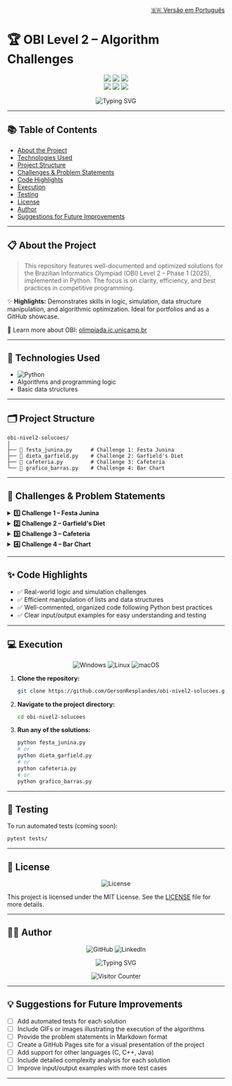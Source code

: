 <p align="right">
  <a href="README.md">🇧🇷 Versão em Português</a>
</p>

# 🏆 OBI Level 2 – Algorithm Challenges

<p align="center">
  <img src="https://img.shields.io/badge/Python-3.x-3776AB?style=for-the-badge&logo=python&logoColor=white"/>
  <img src="https://img.shields.io/badge/OBI-Nível%202-2EA44F?style=for-the-badge&logo=codeforces&logoColor=white"/>
  <img src="https://img.shields.io/badge/Status-Complete-00C853?style=for-the-badge&logo=check-circle&logoColor=white"/>
  <br>
  <img src="https://img.shields.io/badge/Algorithms-FF6B6B?style=for-the-badge&logo=code&logoColor=white"/>
  <img src="https://img.shields.io/badge/Logic-4A90E2?style=for-the-badge&logo=braintree&logoColor=white"/>
  <img src="https://img.shields.io/badge/Competition-FFD700?style=for-the-badge&logo=trophy&logoColor=white"/>
</p>

<div align="center">
  <img src="https://readme-typing-svg.herokuapp.com?font=Fira+Code&weight=500&size=40&pause=1000&color=2EA44F&center=true&vCenter=true&random=false&width=1000&height=100&lines=Brazilian+Informatics+Olympiad;Level+2+Solutions" alt="Typing SVG" />
</div>

---

## 📚 Table of Contents

- [About the Project](#about-the-project)
- [Technologies Used](#technologies-used)
- [Project Structure](#project-structure)
- [Challenges & Problem Statements](#challenges--problem-statements)
- [Code Highlights](#code-highlights)
- [Execution](#execution)
- [Testing](#testing)
- [License](#license)
- [Author](#author)
- [Suggestions for Future Improvements](#suggestions-for-future-improvements)

---

## 📋 About the Project

> This repository features well-documented and optimized solutions for the Brazilian Informatics Olympiad (OBI) Level 2 – Phase 1 (2025), implemented in Python. The focus is on clarity, efficiency, and best practices in competitive programming.

✨ **Highlights:** Demonstrates skills in logic, simulation, data structure manipulation, and algorithmic optimization. Ideal for portfolios and as a GitHub showcase.

🔗 Learn more about OBI: [olimpiada.ic.unicamp.br](https://olimpiada.ic.unicamp.br)

---

## 🚀 Technologies Used

- ![Python](https://img.shields.io/badge/Python-3.x-3776AB?style=flat-square&logo=python&logoColor=white)
- Algorithms and programming logic
- Basic data structures

---

## 🗂️ Project Structure

```text
obi-nivel2-solucoes/
│
├── 📄 festa_junina.py      # Challenge 1: Festa Junina
├── 📄 dieta_garfield.py    # Challenge 2: Garfield's Diet
├── 📄 cafeteria.py         # Challenge 3: Cafeteria
└── 📄 grafico_barras.py    # Challenge 4: Bar Chart
```

---

## 🎯 Challenges & Problem Statements

<details>
<summary><b>1️⃣ Challenge 1 – Festa Junina</b></summary>

- **Description:** Calculate the minimum total distance Luísa must walk to visit the supermarket and the store, in any order, and return to school.
- **Difficulty:** ⭐⭐
- **Complexity:** O(1)
- **Solution:** [`festa_junina.py`](festa_junina.py)

**Input example:**

```text
10
5
13
```

**Output example:**

```text
16
```

</details>

<details>
<summary><b>2️⃣ Challenge 2 – Garfield's Diet</b></summary>

- **Description:** Calculate how many calories Garfield can still consume without exceeding the daily limit, given his meal history.
- **Difficulty:** ⭐⭐⭐
- **Complexity:** O(N)
- **Solution:** [`dieta_garfield.py`](dieta_garfield.py)

**Input example:**

```text
3 2000
65 15 20
40 20 25
50 10 35
```

**Output example:**

```text
655
```

</details>

<details>
<summary><b>3️⃣ Challenge 3 – Cafeteria</b></summary>

- **Description:** Determine if it is possible to prepare a drink with the desired amount of milk, given the cup volume and coffee doses.
- **Difficulty:** ⭐⭐⭐
- **Complexity:** O(C/D)
- **Solution:** [`cafeteria.py`](cafeteria.py)

**Input example:**

```text
130
150
200
30
```

**Output example:**

```text
S
```

</details>

<details>
<summary><b>4️⃣ Challenge 4 – Bar Chart</b></summary>

- **Description:** Generate a text-based bar chart from the popularity of toys.
- **Difficulty:** ⭐⭐⭐⭐
- **Complexity:** O(N\*H)
- **Solution:** [`grafico_barras.py`](grafico_barras.py)

**Input example:**

```text
4
4 2 5 3
```

**Output example:**

```text
0 0 1 0
1 0 1 0
1 0 1 1
1 1 1 1
1 1 1 1
```

</details>

---

## ✨ Code Highlights

- ✅ Real-world logic and simulation challenges
- ✅ Efficient manipulation of lists and data structures
- ✅ Well-commented, organized code following Python best practices
- ✅ Clear input/output examples for easy understanding and testing

---

## 💻 Execution

<p align="center">
  <img src="https://img.shields.io/badge/Windows-0078D6?style=for-the-badge&logo=windows&logoColor=white" alt="Windows"/>
  <img src="https://img.shields.io/badge/Linux-FCC624?style=for-the-badge&logo=linux&logoColor=black" alt="Linux"/>
  <img src="https://img.shields.io/badge/macOS-000000?style=for-the-badge&logo=apple&logoColor=white" alt="macOS"/>
</p>

1. **Clone the repository:**
   ```bash
   git clone https://github.com/GersonResplandes/obi-nivel2-solucoes.git
   ```
2. **Navigate to the project directory:**
   ```bash
   cd obi-nivel2-solucoes
   ```
3. **Run any of the solutions:**
   ```bash
   python festa_junina.py
   # or
   python dieta_garfield.py
   # or
   python cafeteria.py
   # or
   python grafico_barras.py
   ```

---

## 🧪 Testing

To run automated tests (coming soon):

```bash
pytest tests/
```

---

## 📄 License

<p align="center">
  <img src="https://img.shields.io/badge/License-MIT-yellow?style=for-the-badge&logo=license&logoColor=white" alt="License"/>
</p>

This project is licensed under the MIT License. See the [LICENSE](LICENSE) file for more details.

---

## 👨‍💻 Author

<p align="center">
  <img src="https://img.shields.io/badge/GitHub-GersonResplandes-181717?style=for-the-badge&logo=github&logoColor=white" alt="GitHub"/>
  <img src="https://img.shields.io/badge/LinkedIn-GersonResplandes-0077B5?style=for-the-badge&logo=linkedin&logoColor=white" alt="LinkedIn"/>
</p>

<p align="center">
  <img src="https://readme-typing-svg.herokuapp.com?font=Fira+Code&weight=500&size=20&pause=1000&color=2EA44F&center=true&vCenter=true&random=false&width=600&height=50&lines=Developed+by+GersonResplandes" alt="Typing SVG" />
</p>

<p align="center">
  <img src="https://profile-counter.glitch.me/obi-nivel2-solucoes/count.svg" alt="Visitor Counter"/>
</p>

---

## 💡 Suggestions for Future Improvements

- [ ] Add automated tests for each solution
- [ ] Include GIFs or images illustrating the execution of the algorithms
- [ ] Provide the problem statements in Markdown format
- [ ] Create a GitHub Pages site for a visual presentation of the project
- [ ] Add support for other languages (C, C++, Java)
- [ ] Include detailed complexity analysis for each solution
- [ ] Improve input/output examples with more test cases

---
